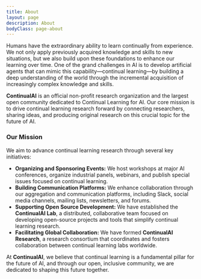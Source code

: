 ```yaml
---
title: About
layout: page
description: About
bodyClass: page-about
---
```


Humans have the extraordinary ability to learn continually from experience. We not only apply previously acquired knowledge and skills to new situations, but we also build upon these foundations to enhance our learning over time. One of the grand challenges in AI is to develop artificial agents that can mimic this capability—continual learning—by building a deep understanding of the world through the incremental acquisition of increasingly complex knowledge and skills.

**ContinualAI** is an official non-profit research organization and the largest open community dedicated to Continual Learning for AI. Our core mission is to drive continual learning research forward by connecting researchers, sharing ideas, and producing original research on this crucial topic for the future of AI.

### Our Mission
We aim to advance continual learning research through several key initiatives:
- **Organizing and Sponsoring Events:** We host workshops at major AI conferences, organize industrial panels, webinars, and publish special issues focused on continual learning.
- **Building Communication Platforms:** We enhance collaboration through our aggregation and communication platforms, including Slack, social media channels, mailing lists, newsletters, and forums.
- **Supporting Open Source Development:** We have established the **ContinualAI Lab**, a distributed, collaborative team focused on developing open-source projects and tools that simplify continual learning research.
- **Facilitating Global Collaboration:** We have formed **ContinualAI Research**, a research consortium that coordinates and fosters collaboration between continual learning labs worldwide.

At **ContinualAI**, we believe that continual learning is a fundamental pillar for the future of AI, and through our open, inclusive community, we are dedicated to shaping this future together.
